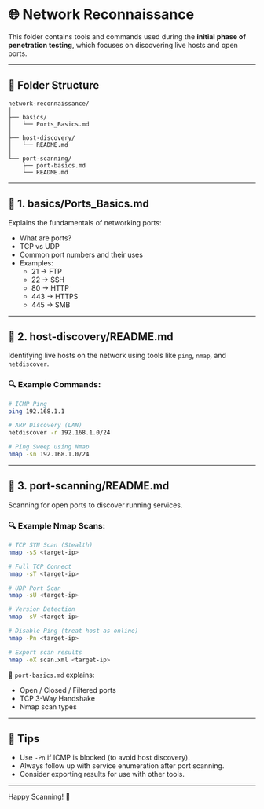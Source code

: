 # 🌐 Network Reconnaissance

This folder contains tools and commands used during the **initial phase of penetration testing**, which focuses on discovering live hosts and open ports.

---

## 📂 Folder Structure

```
network-reconnaissance/
│
├── basics/
│   └── Ports_Basics.md
│
├── host-discovery/
│   └── README.md
│
└── port-scanning/
    ├── port-basics.md
    └── README.md
```

---

## 🧱 1. basics/Ports_Basics.md

Explains the fundamentals of networking ports:
- What are ports?
- TCP vs UDP
- Common port numbers and their uses
- Examples:
  - 21 → FTP
  - 22 → SSH
  - 80 → HTTP
  - 443 → HTTPS
  - 445 → SMB

---

## 📡 2. host-discovery/README.md

Identifying live hosts on the network using tools like `ping`, `nmap`, and `netdiscover`.

### 🔍 Example Commands:

```bash
# ICMP Ping
ping 192.168.1.1

# ARP Discovery (LAN)
netdiscover -r 192.168.1.0/24

# Ping Sweep using Nmap
nmap -sn 192.168.1.0/24
```

---

## 🚪 3. port-scanning/README.md

Scanning for open ports to discover running services.

### 🔍 Example Nmap Scans:

```bash
# TCP SYN Scan (Stealth)
nmap -sS <target-ip>

# Full TCP Connect
nmap -sT <target-ip>

# UDP Port Scan
nmap -sU <target-ip>

# Version Detection
nmap -sV <target-ip>

# Disable Ping (treat host as online)
nmap -Pn <target-ip>

# Export scan results
nmap -oX scan.xml <target-ip>
```

📘 `port-basics.md` explains:
- Open / Closed / Filtered ports
- TCP 3-Way Handshake
- Nmap scan types

---

## 🧠 Tips

- Use `-Pn` if ICMP is blocked (to avoid host discovery).
- Always follow up with service enumeration after port scanning.
- Consider exporting results for use with other tools.

---

Happy Scanning! 🎯
